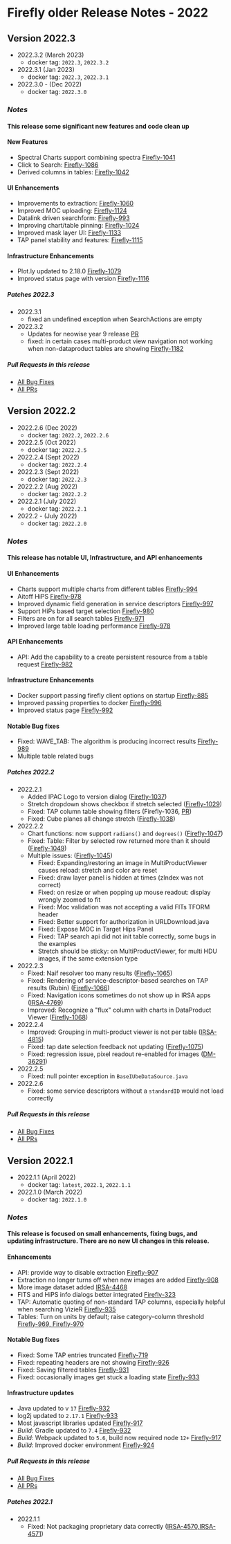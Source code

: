 # Firefly older Release Notes - 2022



## Version 2022.3
- 2022.3.2 (March 2023)
  - docker tag: `2022.3`, `2022.3.2`
- 2022.3.1 (Jan 2023)
  - docker tag: `2022.3`, `2022.3.1`
- 2022.3.0 - (Dec 2022)
  - docker tag: `2022.3.0`

### _Notes_
#### This release some significant new features and code clean up

#### New Features
- Spectral Charts support combining spectra [Firefly-1041](https://github.com/Caltech-IPAC/firefly/pull/1274)
- Click to Search: [Firefly-1086](https://github.com/Caltech-IPAC/firefly/pull/1275)
- Derived columns in tables: [Firefly-1042](https://github.com/Caltech-IPAC/firefly/pull/1283)

#### UI Enhancements
- Improvements to extraction: [Firefly-1060](https://github.com/Caltech-IPAC/firefly/pull/1280)
- Improved MOC uploading: [Firefly-1124](https://github.com/Caltech-IPAC/firefly/pull/1294)
- Datalink driven searchform: [Firefly-993](https://github.com/Caltech-IPAC/firefly/pull/1298)
- Improving chart/table pinning: [Firefly-1024](https://github.com/Caltech-IPAC/firefly/pull/1299)
- Improved mask layer UI: [Firefly-1133](https://github.com/Caltech-IPAC/firefly/pull/1304)
- TAP panel stability and features: [Firefly-1115](https://github.com/Caltech-IPAC/firefly/pull/1286)

#### Infrastructure Enhancements
- Plot.ly updated to 2.18.0 [Firefly-1079](https://github.com/Caltech-IPAC/firefly/pull/1272)
- Improved status page with version [Firefly-1116](https://github.com/Caltech-IPAC/firefly/pull/1295)

##### _Patches 2022.3_
- 2022.3.1
  - fixed an undefined exception when SearchActions are empty
- 2022.3.2
  - Updates for neowise year 9 release [PR](https://github.com/Caltech-IPAC/firefly/pull/1329)
  - fixed: in certain cases multi-product view navigation not working when non-dataproduct tables are showing [Firefly-1182](https://github.com/Caltech-IPAC/firefly/pull/1329)

##### _Pull Requests in this release_
- [All Bug Fixes](https://github.com/caltech-ipac/firefly/pulls?q=is%3apr+milestone%3a2022.3+label%3abug)
- [All PRs](https://github.com/caltech-ipac/firefly/pulls?q=is%3apr++milestone%3a2022.3+)


## Version 2022.2
- 2022.2.6 (Dec 2022)
  - docker tag: `2022.2`, `2022.2.6`
- 2022.2.5 (Oct 2022)
  - docker tag: `2022.2.5`
- 2022.2.4 (Sept 2022)
  - docker tag: `2022.2.4`
- 2022.2.3 (Sept 2022)
  - docker tag: `2022.2.3`
- 2022.2.2 (Aug 2022)
  - docker tag: `2022.2.2`
- 2022.2.1 (July 2022)
  - docker tag: `2022.2.1`
- 2022.2 - (July 2022)
  - docker tag: `2022.2.0`

### _Notes_
#### This release has notable UI, Infrastructure, and  API enhancements

#### UI Enhancements
- Charts support multiple charts from different tables [Firefly-994](https://github.com/Caltech-IPAC/firefly/pull/1229)
- Aitoff HiPS [Firefly-978](https://github.com/Caltech-IPAC/firefly/pull/1207)
- Improved dynamic field generation in service descriptors [Firefly-997](https://github.com/Caltech-IPAC/firefly/pull/1226)
- Support HiPs based target selection [Firefly-980](https://github.com/Caltech-IPAC/firefly/pull/1227)
- Filters are on for all search tables [Firefly-971](https://github.com/Caltech-IPAC/firefly/pull/1213)
- Improved large table loading performance [Firefly-978](https://github.com/Caltech-IPAC/firefly/pull/1206)

#### API Enhancements
- API: Add the capability to a create persistent resource from a table request [Firefly-982](https://github.com/Caltech-IPAC/firefly/pull/1214)

#### Infrastructure Enhancements
- Docker support passing firefly client options on startup [Firefly-885](https://github.com/Caltech-IPAC/firefly/pull/1227)
- Improved passing properties to docker [Firefly-996](https://github.com/Caltech-IPAC/firefly/pull/1225)
- Improved status page [Firefly-992](https://github.com/Caltech-IPAC/firefly/pull/1218)

#### Notable Bug fixes
- Fixed: WAVE_TAB: The algorithm is producing incorrect results [Firefly-989](https://github.com/Caltech-IPAC/firefly/pull/1224)
- Multiple table related bugs


##### _Patches 2022.2_
- 2022.2.1
  - Added IPAC Logo to version dialog ([Firefly-1037](https://github.com/Caltech-IPAC/firefly/pull/1225))
  - Stretch dropdown shows checkbox if stretch selected ([Firefly-1029](https://github.com/Caltech-IPAC/firefly/pull/1225))
  - Fixed: TAP column table showing filters (Firefly-1036, [PR](https://github.com/Caltech-IPAC/firefly/pull/1244))
  - Fixed: Cube planes all change stretch ([Firefly-1038](https://github.com/Caltech-IPAC/firefly/pull/1225))
- 2022.2.2
  - Chart functions: now support `radians()` and `degrees()` ([Firefly-1047](https://github.com/Caltech-IPAC/firefly/pull/1254))
  - Fixed: Table: Filter by selected row returned more than it should ([Firefly-1049](https://github.com/Caltech-IPAC/firefly/pull/1250))
  - Multiple issues: ([Firefly-1045](https://github.com/Caltech-IPAC/firefly/pull/1248))
    - Fixed: Expanding/restoring an image in MultiProductViewer causes reload: stretch and color are reset
    - Fixed: draw layer panel is hidden at times (zIndex was not correct)
    - Fixed: on resize or when popping up mouse readout: display wrongly zoomed to fit
    - Fixed: Moc validation was not accepting a valid FITs TFORM header
    - Fixed: Better support for authorization in URLDownload.java
    - Fixed: Expose MOC in Target Hips Panel
    - Fixed: TAP search api did not init table correctly, some bugs in the examples
    - Stretch should be sticky: on MultiProductViewer, for multi HDU images, if the same extension type
- 2022.2.3
  - Fixed: Naif resolver too many results ([Firefly-1065](https://github.com/Caltech-IPAC/firefly/pull/1264))
  - Fixed: Rendering of service-descriptor-based searches on TAP results (Rubin) ([Firefly-1066](https://github.com/Caltech-IPAC/firefly/pull/1263))
  - Fixed: Navigation icons sometimes do not show up in IRSA apps ([IRSA-4769](https://github.com/Caltech-IPAC/firefly/pull/1263))
  - Improved: Recognize a "flux" column with charts in DataProduct Viewer ([Firefly-1068](https://github.com/Caltech-IPAC/firefly/pull/1265))
- 2022.2.4
  - Improved: Grouping in multi-product viewer is not per table ([IRSA-4815](https://github.com/Caltech-IPAC/firefly/pull/1270))
  - Fixed: tap date selection feedback not updating ([Firefly-1075](https://github.com/Caltech-IPAC/firefly/pull/1271))
  - Fixed: regression issue, pixel readout re-enabled for images ([DM-36291](https://jira.lsstcorp.org/browse/DM-36291))
- 2022.2.5
  - Fixed: null pointer exception in `BaseIUbeDataSource.java`
- 2022.2.6
  - Fixed: some service descriptors without a `standardID` would not load correctly



##### _Pull Requests in this release_
- [All Bug Fixes](https://github.com/caltech-ipac/firefly/pulls?q=is%3apr+milestone%3a2022.2+label%3abug)
- [All PRs](https://github.com/caltech-ipac/firefly/pulls?q=is%3apr++milestone%3a2022.2+)


## Version 2022.1
- 2022.1.1 (April 2022)
  - docker tag: `latest`, `2022.1`, `2022.1.1`
- 2022.1.0 (March 2022)
  - docker tag: `2022.1.0`

### _Notes_
#### This release is focused on small enhancements, fixing bugs, and updating infrastructure. There are no new UI changes in this release.

#### Enhancements
- API: provide way to disable extraction [Firefly-907](https://github.com/Caltech-IPAC/firefly/pull/1175)
- Extraction no longer turns off when new images are added [Firefly-908](https://github.com/Caltech-IPAC/firefly/pull/1174)
- More image dataset added [IRSA-4468](https://github.com/Caltech-IPAC/firefly/pull/1191)
- FITS and HiPS info dialogs better integrated [Firefly-323](https://github.com/Caltech-IPAC/firefly/pull/1185)
- TAP: Automatic quoting of non-standard TAP columns, especially helpful when searching VizieR [Firefly-935](https://github.com/Caltech-IPAC/firefly/pull/1182)
- Tables: Turn on units by default; raise category-column threshold [Firefly-969, Firefly-970](https://github.com/Caltech-IPAC/firefly/pull/1201)

#### Notable Bug fixes
- Fixed: Some TAP entries truncated [Firefly-719](https://github.com/Caltech-IPAC/firefly/pull/1178)
- Fixed: repeating headers are not showing [Firefly-926](https://github.com/Caltech-IPAC/firefly/pull/1173)
- Fixed: Saving filtered tables [Firefly-931](https://github.com/Caltech-IPAC/firefly/pull/1180)
- Fixed: occasionally images get stuck a loading state  [Firefly-933](https://github.com/Caltech-IPAC/firefly/pull/1202)

#### Infrastructure updates
- Java updated to v `17`  [Firefly-932](https://github.com/Caltech-IPAC/firefly/pull/1192)
- log2j updated to `2.17.1` [Firefly-933](https://github.com/Caltech-IPAC/firefly/pull/1188)
- Most javascript libraries updated [Firefly-917](https://github.com/Caltech-IPAC/firefly/pull/1166)
- _Build_: Gradle updated to `7.4` [Firefly-932](https://github.com/Caltech-IPAC/firefly/pull/1192)
- _Build_: Webpack updated to `5.6`, build now required node `12+` [Firefly-917](https://github.com/Caltech-IPAC/firefly/pull/1166)
- _Build_: Improved docker environment [Firefly-924](https://github.com/Caltech-IPAC/firefly/pull/1166)


##### _Pull Requests in this release_
- [All Bug Fixes](https://github.com/caltech-ipac/firefly/pulls?q=is%3apr+milestone%3a2022.1+label%3abug)
- [All PRs](https://github.com/caltech-ipac/firefly/pulls?q=is%3apr++milestone%3a2022.1+)

##### _Patches 2022.1_
- 2022.1.1
  - Fixed: Not packaging proprietary data correctly ([IRSA-4570,IRSA-4571](https://github.com/Caltech-IPAC/firefly/pull/1209))
     

